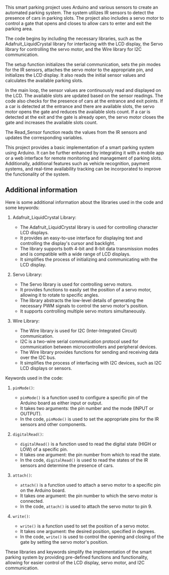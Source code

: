 This smart parking project uses Arduino and various sensors to create an automated parking system. The system utilizes IR sensors to detect the presence of cars in parking slots. The project also includes a servo motor to control a gate that opens and closes to allow cars to enter and exit the parking area.

The code begins by including the necessary libraries, such as the Adafruit_LiquidCrystal library for interfacing with the LCD display, the Servo library for controlling the servo motor, and the Wire library for I2C communication.

The setup function initializes the serial communication, sets the pin modes for the IR sensors, attaches the servo motor to the appropriate pin, and initializes the LCD display. It also reads the initial sensor values and calculates the available parking slots.

In the main loop, the sensor values are continuously read and displayed on the LCD. The available slots are updated based on the sensor readings. The code also checks for the presence of cars at the entrance and exit points. If a car is detected at the entrance and there are available slots, the servo motor opens the gate and reduces the available slots count. If a car is detected at the exit and the gate is already open, the servo motor closes the gate and increases the available slots count.

The Read_Sensor function reads the values from the IR sensors and updates the corresponding variables.

This project provides a basic implementation of a smart parking system using Arduino. It can be further enhanced by integrating it with a mobile app or a web interface for remote monitoring and management of parking slots. Additionally, additional features such as vehicle recognition, payment systems, and real-time availability tracking can be incorporated to improve the functionality of the system.

## Additional information

Here is some additional information about the libraries used in the code and some keywords:

1. Adafruit_LiquidCrystal Library:
   - The Adafruit_LiquidCrystal library is used for controlling character LCD displays.
   - It provides an easy-to-use interface for displaying text and controlling the display's cursor and backlight.
   - The library supports both 4-bit and 8-bit data transmission modes and is compatible with a wide range of LCD displays.
   - It simplifies the process of initializing and communicating with the LCD display.

2. Servo Library:
   - The Servo library is used for controlling servo motors.
   - It provides functions to easily set the position of a servo motor, allowing it to rotate to specific angles.
   - The library abstracts the low-level details of generating the necessary PWM signals to control the servo motor's position.
   - It supports controlling multiple servo motors simultaneously.

3. Wire Library:
   - The Wire library is used for I2C (Inter-Integrated Circuit) communication.
   - I2C is a two-wire serial communication protocol used for communication between microcontrollers and peripheral devices.
   - The Wire library provides functions for sending and receiving data over the I2C bus.
   - It simplifies the process of interfacing with I2C devices, such as I2C LCD displays or sensors.

Keywords used in the code:

1. `pinMode()`:
   - `pinMode()` is a function used to configure a specific pin of the Arduino board as either input or output.
   - It takes two arguments: the pin number and the mode (INPUT or OUTPUT).
   - In the code, `pinMode()` is used to set the appropriate pins for the IR sensors and other components.

2. `digitalRead()`:
   - `digitalRead()` is a function used to read the digital state (HIGH or LOW) of a specific pin.
   - It takes one argument: the pin number from which to read the state.
   - In the code, `digitalRead()` is used to read the states of the IR sensors and determine the presence of cars.

3. `attach()`:
   - `attach()` is a function used to attach a servo motor to a specific pin on the Arduino board.
   - It takes one argument: the pin number to which the servo motor is connected.
   - In the code, `attach()` is used to attach the servo motor to pin 9.

4. `write()`:
   - `write()` is a function used to set the position of a servo motor.
   - It takes one argument: the desired position, specified in degrees.
   - In the code, `write()` is used to control the opening and closing of the gate by setting the servo motor's position.

These libraries and keywords simplify the implementation of the smart parking system by providing pre-defined functions and functionality, allowing for easier control of the LCD display, servo motor, and I2C communication.
